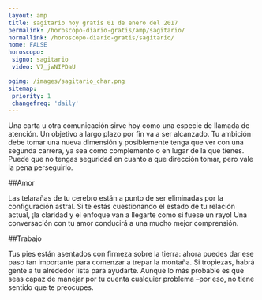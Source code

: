 ```yaml
---
layout: amp
title: sagitario hoy gratis 01 de enero del 2017 
permalink: /horoscopo-diario-gratis/amp/sagitario/
normallink: /horoscopo-diario-gratis/sagitario/
home: FALSE
horoscopo:
 signo: sagitario
 video: V7_jwNIPDaU

ogimg: /images/sagitario_char.png
sitemap:
 priority: 1
 changefreq: 'daily'
---
```



Una carta u otra comunicación sirve hoy como una especie de llamada de atención. Un objetivo a largo plazo por fin va a ser alcanzado. Tu ambición debe tomar una nueva dimensión y posiblemente tenga que ver con una segunda carrera, ya sea como complemento o en lugar de la que tienes. Puede que no tengas seguridad en cuanto a que dirección tomar, pero vale la pena perseguirlo.

##Amor

Las telarañas de tu cerebro están a punto de ser eliminadas por la configuración astral. Si te estás cuestionando el estado de tu relación actual, ¡la claridad y el enfoque van a llegarte como si fuese un rayo! Una conversación con tu amor conducirá a una mucho mejor comprensión.

##Trabajo

Tus pies están asentados con firmeza sobre la tierra: ahora puedes dar ese paso tan importante para comenzar a trepar la montaña. Si tropiezas, habrá gente a tu alrededor lista para ayudarte. Aunque lo más probable es que seas capaz de manejar por tu cuenta cualquier problema –por eso, no tiene sentido que te preocupes.